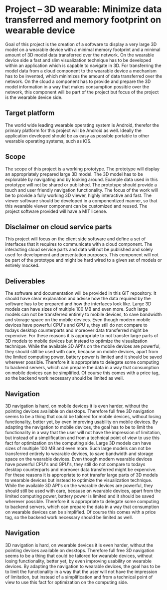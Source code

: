 Project – 3D wearable: Minimize data transferred and memory footprint on wearable device
========================================================================================
Goal of this project is the creation of a software to display a very large 3D model on a wearable device with a minimal memory footprint and a minimal amount of 3D model data transferred over the network. On the wearable device side a fast and slim visualization technique has to be developed within an application which is capable to navigate in 3D. For transferring the model data from a cloud component to the wearable device a mechanism has to be invented, which minimizes the amount of data transferred over the network. On the cloud a component has to provide and prepare the 3D model information in a way that makes consumption possible over the network, this component will be part of the project but focus of the project is the wearable device side.

Target platform
---------------
The world wide leading wearable operating system is Android, therefor the primary platform for this project will be Android as well. Ideally the application developed should be as easy as possible portable to other wearable operating systems, such as iOS.

Scope
-----
The scope of this project is a working prototype. The prototype will display an appropriately prepared large 3D model. The 3D model has to be explorable by navigating and by looking around. Example data used in this prototype will not be shared or published. The prototype should provide a touch and user friendly navigation functionality. The focus of the work will be to provide a fully working 3D viewer, highly interactive and fast. The viewer software should be developed in a componentized  manner, so that this wearable viewer component can be customized and reused. The project software provided will have a MIT license.

Disclaimer on cloud service parts
---------------------------------
This project will focus on the client side software and define a set of interfaces that it requires to communicate with a cloud component. The interacting cloud service parts and data will not be published and solely used for development and presentation purposes. This component will not be part of the prototype and might be hard wired to a given set of models or entirely mocked.

Deliverables
------------
The software and documentation will be provided in this GIT repository. It should have clear explanation and advise how the data required by the software has to be prepared and how the interfaces look like.
Large 3D models can have sizes of multiple 100 MB and even more. Such large models can not be transferred entirely to mobile devices, to save bandwidth and storage space on the mobile devices. Even though modern mobile devices have powerful CPU's and GPU's, they  still do not compare to todays desktop counterparts and moreover data transferred might be expencive. For these reasons it is appropriate to not transfer large parts of 3D models to mobile devices but instead to optimize the visualization technique. While the available 3D API's on the mobile devices are powerful, they should still be used with care, because on mobile devices, apart from the limited computing power, battery power is limited and it should be saved wherever possible. Therefore it is appropriate to delegate some computing to backend servers, which can prepare the data in a way that consumption on mobile devices can be simplified. Of course this comes with a price tag, so the backend work necessary should be limited as well.

Navigation
----------
3D navigation is hard, on mobile devices it is even harder, without the pointing devices available on desktops. Therefore full free 3D navigation seems to be a thing that could be tailored for mobile devices, without losing functionality, better yet, by even improving usability on mobile devices. By adapting the navigation to mobile devices, the goal has to be to limit the functionality in a way that the user will not have the impression of limitation, but instead of a simplification and from a technical point of view to use this fact for optimization on the computing side.
Large 3D models can have sizes of multiple 100 MB and even more. Such large models can not be transferred entirely to wearable devices, to save bandwidth and storage space on the wearable devices. Even though modern wearable devices have powerful CPU's and GPU's, they  still do not compare to todays desktop counterparts and moreover data transferred might be expencive. For these reasons it is appropriate to not transfer large parts of 3D models to wearable devices but instead to optimize the visualization technique. While the available 3D API's on the wearable devices are powerful, they should still be used with care, because on wearable devices, apart from the limited computing power, battery power is limited and it should be saved wherever possible. Therefore it is appropriate to delegate some computing to backend servers, which can prepare the data in a way that consumption on wearable devices can be simplified. Of course this comes with a price tag, so the backend work necessary should be limited as well.

Navigation
----------
3D navigation is hard, on wearable devices it is even harder, without the pointing devices available on desktops. Therefore full free 3D navigation seems to be a thing that could be tailored for wearable devices, without losing functionality, better yet, by even improving usability on wearable devices. By adapting the navigation to wearable devices, the goal has to be to limit the functionality in a way that the user will not have the impression of limitation, but instead of a simplification and from a technical point of view to use this fact for optimization on the computing side.
